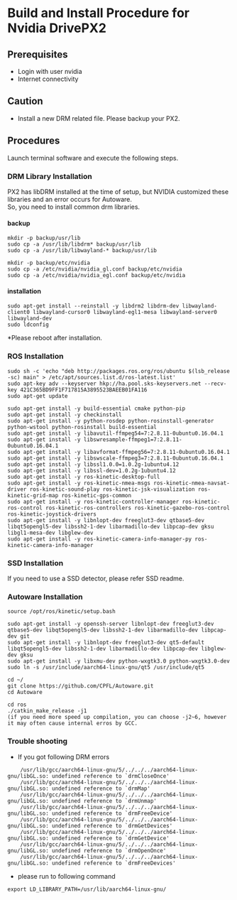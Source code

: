 # Build and Install Procedure for Nvidia DrivePX2
## Prerequisites
 - Login with user nvidia
 - Internet connectivity

## Caution
 - Install a new DRM related file. Please backup your PX2.

## Procedures
 Launch terminal software and execute the following steps.


### DRM Library Installation
 PX2 has libDRM installed at the time of setup, but NVIDIA customized these libraries and an error occurs for Autoware.  
 So, you need to install common drm libraries.


#### backup
    mkdir -p backup/usr/lib
    sudo cp -a /usr/lib/libdrm* backup/usr/lib
    sudo cp -a /usr/lib/libwayland-* backup/usr/lib

    mkdir -p backup/etc/nvidia
    sudo cp -a /etc/nvidia/nvidia_gl.conf backup/etc/nvidia
    sudo cp -a /etc/nvidia/nvidia_egl.conf backup/etc/nvidia

#### installation
    sudo apt-get install --reinstall -y libdrm2 libdrm-dev libwayland-client0 libwayland-cursor0 libwayland-egl1-mesa libwayland-server0 libwayland-dev
    sudo ldconfig
*Please reboot after installation.


###  ROS Installation
    sudo sh -c 'echo "deb http://packages.ros.org/ros/ubuntu $(lsb_release -sc) main" > /etc/apt/sources.list.d/ros-latest.list'
    sudo apt-key adv --keyserver hkp://ha.pool.sks-keyservers.net --recv-key 421C365BD9FF1F717815A3895523BAEEB01FA116
    sudo apt-get update

    sudo apt-get install -y build-essential cmake python-pip
    sudo apt-get install -y checkinstall
    sudo apt-get install -y python-rosdep python-rosinstall-generator python-wstool python-rosinstall build-essential
    sudo apt-get install -y libavutil-ffmpeg54=7:2.8.11-0ubuntu0.16.04.1
    sudo apt-get install -y libswresample-ffmpeg1=7:2.8.11-0ubuntu0.16.04.1
    sudo apt-get install -y libavformat-ffmpeg56=7:2.8.11-0ubuntu0.16.04.1
    sudo apt-get install -y libswscale-ffmpeg3=7:2.8.11-0ubuntu0.16.04.1
    sudo apt-get install -y libssl1.0.0=1.0.2g-1ubuntu4.12
    sudo apt-get install -y libssl-dev=1.0.2g-1ubuntu4.12
    sudo apt-get install -y ros-kinetic-desktop-full
    sudo apt-get install -y ros-kinetic-nmea-msgs ros-kinetic-nmea-navsat-driver ros-kinetic-sound-play ros-kinetic-jsk-visualization ros-kinetic-grid-map ros-kinetic-gps-common
    sudo apt-get install -y ros-kinetic-controller-manager ros-kinetic-ros-control ros-kinetic-ros-controllers ros-kinetic-gazebo-ros-control ros-kinetic-joystick-drivers
    sudo apt-get install -y libnlopt-dev freeglut3-dev qtbase5-dev libqt5opengl5-dev libssh2-1-dev libarmadillo-dev libpcap-dev gksu libgl1-mesa-dev libglew-dev
    sudo apt-get install -y ros-kinetic-camera-info-manager-py ros-kinetic-camera-info-manager

### SSD Installation
If you need to use a SSD detector, please refer SSD readme.

### Autoware Installation
    source /opt/ros/kinetic/setup.bash

    sudo apt-get install -y openssh-server libnlopt-dev freeglut3-dev qtbase5-dev libqt5opengl5-dev libssh2-1-dev libarmadillo-dev libpcap-dev git
    sudo apt-get install -y libnlopt-dev freeglut3-dev qt5-default libqt5opengl5-dev libssh2-1-dev libarmadillo-dev libpcap-dev libglew-dev gksu
    sudo apt-get install -y libxmu-dev python-wxgtk3.0 python-wxgtk3.0-dev
    sudo ln -s /usr/include/aarch64-linux-gnu/qt5 /usr/include/qt5

    cd ~/
    git clone https://github.com/CPFL/Autoware.git
    cd Autoware

    cd ros
    ./catkin_make_release -j1
    (if you need more speed up compilation, you can choose -j2~6, however it may often cause internal erros by GCC.


### Trouble shooting

- If you got following DRM errors
```
    /usr/lib/gcc/aarch64-linux-gnu/5/../../../aarch64-linux-gnu/libGL.so: undefined reference to `drmCloseOnce'
    /usr/lib/gcc/aarch64-linux-gnu/5/../../../aarch64-linux-gnu/libGL.so: undefined reference to `drmMap'
    /usr/lib/gcc/aarch64-linux-gnu/5/../../../aarch64-linux-gnu/libGL.so: undefined reference to `drmUnmap'
    /usr/lib/gcc/aarch64-linux-gnu/5/../../../aarch64-linux-gnu/libGL.so: undefined reference to `drmFreeDevice'
    /usr/lib/gcc/aarch64-linux-gnu/5/../../../aarch64-linux-gnu/libGL.so: undefined reference to `drmGetDevices'
    /usr/lib/gcc/aarch64-linux-gnu/5/../../../aarch64-linux-gnu/libGL.so: undefined reference to `drmGetDevice'
    /usr/lib/gcc/aarch64-linux-gnu/5/../../../aarch64-linux-gnu/libGL.so: undefined reference to `drmOpenOnce'
    /usr/lib/gcc/aarch64-linux-gnu/5/../../../aarch64-linux-gnu/libGL.so: undefined reference to `drmFreeDevices'
```
- please run to following command
```
export LD_LIBRARY_PATH=/usr/lib/aarch64-linux-gnu/
```
